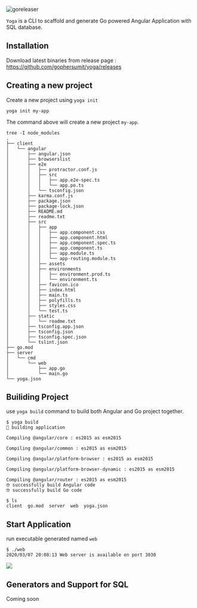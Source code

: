 ![goreleaser](https://github.com/gophersumit/yoga/workflows/goreleaser/badge.svg)

`Yoga` is a CLI to scaffold and generate Go powered Angular Application with SQL database.

## Installation

Download latest binaries from release page : https://github.com/gophersumit/yoga/releases

## Creating a new project

Create a new project using `yoga init`

```console
yoga init my-app
```
The command above will create a new project `my-app`.

```console
tree -I node_modules
.
├── client
│   └── angular
│       ├── angular.json
│       ├── browserslist
│       ├── e2e
│       │   ├── protractor.conf.js
│       │   ├── src
│       │   │   ├── app.e2e-spec.ts
│       │   │   └── app.po.ts
│       │   └── tsconfig.json
│       ├── karma.conf.js
│       ├── package.json
│       ├── package-lock.json
│       ├── README.md
│       ├── readme.txt
│       ├── src
│       │   ├── app
│       │   │   ├── app.component.css
│       │   │   ├── app.component.html
│       │   │   ├── app.component.spec.ts
│       │   │   ├── app.component.ts
│       │   │   ├── app.module.ts
│       │   │   └── app-routing.module.ts
│       │   ├── assets
│       │   ├── environments
│       │   │   ├── environment.prod.ts
│       │   │   └── environment.ts
│       │   ├── favicon.ico
│       │   ├── index.html
│       │   ├── main.ts
│       │   ├── polyfills.ts
│       │   ├── styles.css
│       │   └── test.ts
│       ├── static
│       │   └── readme.txt
│       ├── tsconfig.app.json
│       ├── tsconfig.json
│       ├── tsconfig.spec.json
│       └── tslint.json
├── go.mod
├── server
│   └── cmd
│       └── web
│           ├── app.go
│           └── main.go
└── yoga.json

```



## Builiding Project

use `yoga build` command to build both Angular and Go project together.

```console
$ yoga build
💪 building application 

Compiling @angular/core : es2015 as esm2015

Compiling @angular/common : es2015 as esm2015

Compiling @angular/platform-browser : es2015 as esm2015

Compiling @angular/platform-browser-dynamic : es2015 as esm2015

Compiling @angular/router : es2015 as esm2015
🤓 successfully build Angular code
🤓 successfully build Go code

$ ls
client  go.mod  server  web  yoga.json

```
## Start Application
run executable generated named `web`

```console
$ ./web 
2020/03/07 20:08:13 Web server is available on port 3030

```
<img src="https://yoga.gophersumit.com/img/homepage.png"></img>

## Generators and Support for SQL
Coming soon